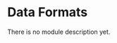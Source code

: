 <!-- doxy
\page refDataFormats Module 'DataFormats'
/doxy -->

# Data Formats

There is no module description yet.

<!-- doxy
This module contains the following submodules:

* \subpage refDataFormatsAnalysis
* \subpage refDataFormatsDetectors
* \subpage refDataFormatsHeaders
* \subpage refDataFormatsLegacy
* \subpage refDataFormatsMemoryResources
* \subpage refDataFormatsParameters
* \subpage refDataFormatsReconstruction
* \subpage refDataFormatsTimeFrame
* \subpage refDataFormatscommon
* \subpage refDataFormatssimulation
/doxy -->
